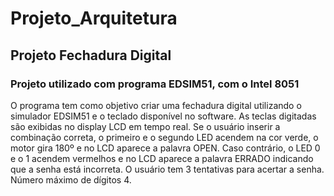 # Projeto_Arquitetura

## Projeto Fechadura Digital
### Projeto utilizado com programa EDSIM51, com o Intel 8051

O programa tem como objetivo criar uma fechadura digital utilizando o simulador EDSIM51 e o teclado disponível no software. As teclas digitadas são exibidas no display LCD em tempo real. Se o usuário inserir a combinação correta, o primeiro e o segundo LED acendem na cor verde, o motor gira 180º e no LCD aparece a palavra OPEN. Caso contrário, o LED 0 e o 1 acendem vermelhos e no LCD aparece a palavra ERRADO indicando que a senha está incorreta. O usuário tem 3 tentativas para acertar a senha. Número máximo de dígitos 4.

